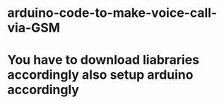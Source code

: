 # arduino-code-to-make-voice-call-via-GSM
# You have to download liabraries accordingly also setup arduino accordingly
